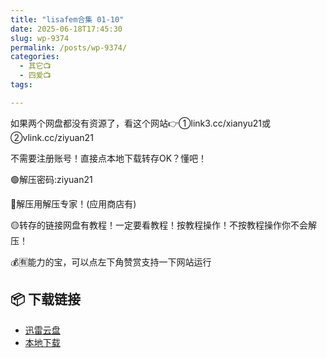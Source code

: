 ```yaml
---
title: "lisafem合集 01-10"
date: 2025-06-18T17:45:30
slug: wp-9374
permalink: /posts/wp-9374/
categories:
  - 其它📺
  - 四爱📺
tags:

---
```


如果两个网盘都没有资源了，看这个网站👉①link3.cc/xianyu21或②vlink.cc/ziyuan21

不需要注册账号！直接点本地下载转存OK？懂吧！

🟢解压密码:ziyuan21

🔵解压用解压专家！(应用商店有)

🟡转存的链接网盘有教程！一定要看教程！按教程操作！不按教程操作你不会解压！

💰🈶能力的宝，可以点左下角赞赏支持一下网站运行

## 📦 下载链接
- [迅雷云盘](https://blziyuan21.com/pay-download/9374?key=9d31b2fb42&down_id=0)
- [本地下载](https://blziyuan21.com/pay-download/9374?key=9d31b2fb42&down_id=1)

